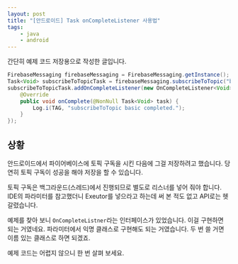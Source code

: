 ```yaml
---
layout: post
title: "[안드로이드] Task onCompleteListener 사용법"
tags: 
    - java
    - android
---
```


간단히 예제 코드 저장용으로 작성한 글입니다. 

```java
FirebaseMessaging firebaseMessaging = FirebaseMessaging.getInstance();
Task<Void> subscribeToTopicTask = firebaseMessaging.subscribeToTopic("basic");
subscribeToTopicTask.addOnCompleteListener(new OnCompleteListener<Void>() {
    @Override
    public void onComplete(@NonNull Task<Void> task) {
        Log.i(TAG, "subscribeToTopic basic completed.");
    }
});
```

## 상황

안드로이드에서 파이어베이스에 토픽 구독을 시킨 다음에 그걸 저장하려고 했습니다. 당연히 토픽 구독이 성공을 해야 저장을 할 수 있습니다.

토픽 구독은 백그라운드(스레드)에서 진행되므로 별도로 리스너를 넣어 줘야 합니다. IDE의 파라미터를 참고했더니 Exeutor를 넣으라고 하는데 써 본 적도 없고 API로는 헷갈렸습니다. 

예제를 찾아 보니 `OnCompleteListner`라는 인터페이스가 있었습니다. 이걸 구현하면 되는 거였네요. 파라미터에서 익명 클래스로 구현해도 되는 거였습니다. 두 번 쓸 거면 이름 있는 클래스로 하면 되겠죠.

예제 코드는 어렵지 않으니 한 번 살펴 보세요.